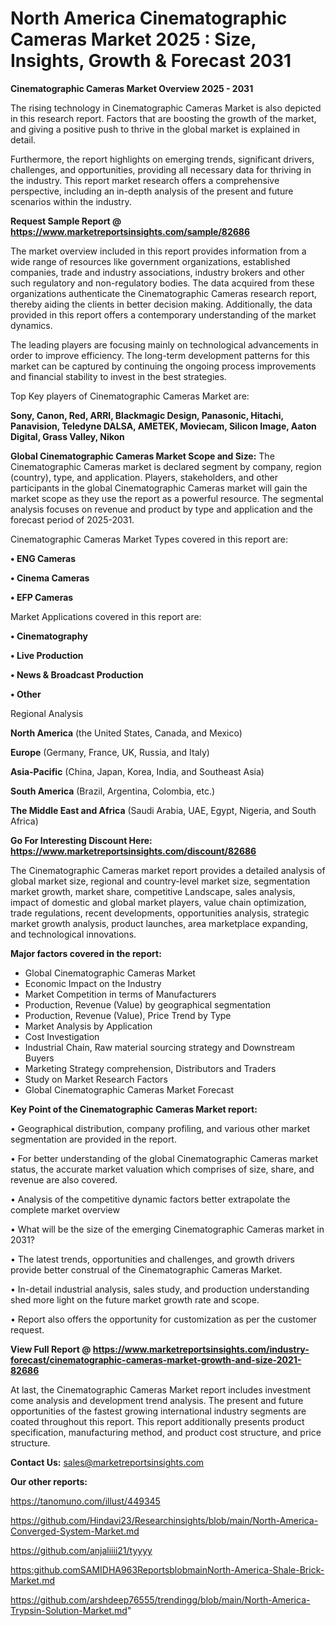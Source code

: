 # North America Cinematographic Cameras Market 2025 : Size, Insights, Growth & Forecast 2031

<Strong> Cinematographic Cameras Market Overview 2025 - 2031</strong>

The rising technology in Cinematographic Cameras Market is also depicted in this research report. Factors that are boosting the growth of the market, and giving a positive push to thrive in the global market is explained in detail.

Furthermore, the report highlights on emerging trends, significant drivers, challenges, and opportunities, providing all necessary data for thriving in the industry. This report market research offers a comprehensive perspective, including an in-depth analysis of the present and future scenarios within the industry.

<strong>Request Sample Report @ <a href=https://www.marketreportsinsights.com/sample/82686>https://www.marketreportsinsights.com/sample/82686</a></strong>

The market overview included in this report provides information from a wide range of resources like government organizations, established companies, trade and industry associations, industry brokers and other such regulatory and non-regulatory bodies. The data acquired from these organizations authenticate the Cinematographic Cameras research report, thereby aiding the clients in better decision making. Additionally, the data provided in this report offers a contemporary understanding of the market dynamics.

The leading players are focusing mainly on technological advancements in order to improve efficiency. The long-term development patterns for this market can be captured by continuing the ongoing process improvements and financial stability to invest in the best strategies.

Top Key players of Cinematographic Cameras Market are:

<strong>Sony, Canon, Red, ARRI, Blackmagic Design, Panasonic, Hitachi, Panavision, Teledyne DALSA, AMETEK, Moviecam, Silicon Image, Aaton Digital, Grass Valley, Nikon</strong>

<strong><b>Global Cinematographic Cameras Market Scope and Size:</b></strong>
The Cinematographic Cameras market is declared segment by company, region (country), type, and application. Players, stakeholders, and other participants in the global Cinematographic Cameras market will gain the market scope as they use the report as a powerful resource. The segmental analysis focuses on revenue and product by type and application and the forecast period of 2025-2031.

Cinematographic Cameras Market Types covered in this report are:

<strong>• ENG Cameras

• Cinema Cameras

• EFP Cameras</strong>

Market Applications covered in this report are:

<strong>• Cinematography

• Live Production

• News & Broadcast Production

• Other</strong> 

Regional Analysis

<strong>North America</strong> (the United States, Canada, and Mexico)

<strong>Europe</strong> (Germany, France, UK, Russia, and Italy)

<strong>Asia-Pacific</strong> (China, Japan, Korea, India, and Southeast Asia)

<strong>South America</strong> (Brazil, Argentina, Colombia, etc.)

<strong>The Middle East and Africa</strong> (Saudi Arabia, UAE, Egypt, Nigeria, and South Africa)

<strong>Go For Interesting Discount Here: <a href=https://www.marketreportsinsights.com/discount/82686>https://www.marketreportsinsights.com/discount/82686</a></strong>

The Cinematographic Cameras market report provides a detailed analysis of global market size, regional and country-level market size, segmentation market growth, market share, competitive Landscape, sales analysis, impact of domestic and global market players, value chain optimization, trade regulations, recent developments, opportunities analysis, strategic market growth analysis, product launches, area marketplace expanding, and technological innovations.

<strong><b>Major factors covered in the report:</b></strong>
<ul>
  <li>Global Cinematographic Cameras Market </li>
  <li>Economic Impact on the Industry</li>
  <li>Market Competition in terms of Manufacturers</li>
  <li>Production, Revenue (Value) by geographical segmentation</li>
  <li>Production, Revenue (Value), Price Trend by Type</li>
  <li>Market Analysis by Application</li>
  <li>Cost Investigation</li>
  <li>Industrial Chain, Raw material sourcing strategy and Downstream Buyers</li>
  <li>Marketing Strategy comprehension, Distributors and Traders</li>
  <li>Study on Market Research Factors</li>
  <li>Global Cinematographic Cameras Market Forecast</li>
</ul>

<strong><b>Key Point of the Cinematographic Cameras Market report:</b></strong>

• Geographical distribution, company profiling, and various other market segmentation are provided in the report.

• For better understanding of the global Cinematographic Cameras market status, the accurate market valuation which comprises of size, share, and revenue are also covered.

• Analysis of the competitive dynamic factors better extrapolate the complete market overview

• What will be the size of the emerging Cinematographic Cameras market in 2031?

• The latest trends, opportunities and challenges, and growth drivers provide better construal of the Cinematographic Cameras Market.

• In-detail industrial analysis, sales study, and production understanding shed more light on the future market growth rate and scope.

• Report also offers the opportunity for customization as per the customer request.

<strong><b>View Full Report @ <a href=https://www.marketreportsinsights.com/industry-forecast/cinematographic-cameras-market-growth-and-size-2021-82686>https://www.marketreportsinsights.com/industry-forecast/cinematographic-cameras-market-growth-and-size-2021-82686</a></b></strong>


At last, the Cinematographic Cameras Market report includes investment come analysis and development trend analysis. The present and future opportunities of the fastest growing international industry segments are coated throughout this report. This report additionally presents product specification, manufacturing method, and product cost structure, and price structure.

<strong>Contact Us:</strong>
sales@marketreportsinsights.com

<strong>Our other reports:</strong>

<a href=https://tanomuno.com/illust/449345>https://tanomuno.com/illust/449345</a>

<a href=https://github.com/Hindavi23/Researchinsights/blob/main/North-America-Converged-System-Market.md>https://github.com/Hindavi23/Researchinsights/blob/main/North-America-Converged-System-Market.md</a>

<a href=https://github.com/anjaliiii21/tyyyy>https://github.com/anjaliiii21/tyyyy</a>

<a href=https:github.comSAMIDHA963ReportsblobmainNorth-America-Shale-Brick-Market.md>https:github.comSAMIDHA963ReportsblobmainNorth-America-Shale-Brick-Market.md</a>

<a href=https://github.com/arshdeep76555/trendingg/blob/main/North-America-Trypsin-Solution-Market.md>https://github.com/arshdeep76555/trendingg/blob/main/North-America-Trypsin-Solution-Market.md</a>"
